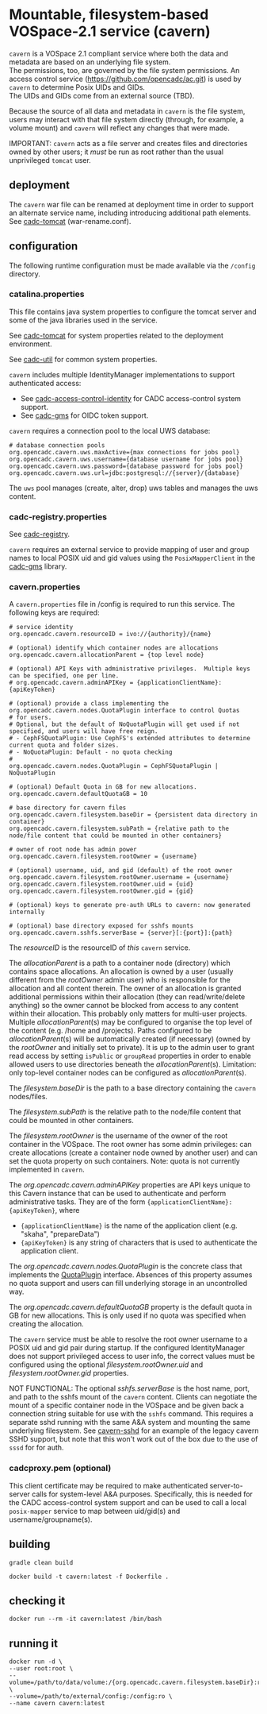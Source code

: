 # Mountable, filesystem-based VOSpace-2.1 service (cavern)
`cavern` is a VOSpace 2.1 compliant service where both the data and metadata are based on an underlying file system.  
The permissions, too, are governed by the file system permissions. 
An access control service (https://github.com/opencadc/ac.git) is used by `cavern` to determine Posix UIDs and GIDs.  
The UIDs and GIDs come from an external source (TBD).

Because the source of all data and metadata in `cavern` is the file system, users may interact with that file system 
directly (through, for example, a volume mount) and `cavern` will reflect any changes that were made. 

IMPORTANT: `cavern` acts as a file server and creates files and directories owned by other users; it _must_
be run as root rather than the usual unprivileged `tomcat` user.

## deployment
The `cavern` war file can be renamed at deployment time in order to support an alternate service name, including 
introducing additional path elements. 
See <a href="https://github.com/opencadc/docker-base/tree/master/cadc-tomcat">cadc-tomcat</a> (war-rename.conf).

## configuration
The following runtime configuration must be made available via the `/config` directory.

### catalina.properties
This file contains java system properties to configure the tomcat server and some of the java libraries 
used in the service.

See <a href="https://github.com/opencadc/docker-base/tree/master/cadc-tomcat">cadc-tomcat</a> for 
system properties related to the deployment environment.

See <a href="https://github.com/opencadc/core/tree/master/cadc-util">cadc-util</a> for common system properties.

`cavern` includes multiple IdentityManager implementations to support authenticated access:
- See <a href="https://github.com/opencadc/ac/tree/master/cadc-access-control-identity">cadc-access-control-identity</a> for CADC access-control system support.
- See <a href="https://github.com/opencadc/ac/tree/master/cadc-gms">cadc-gms</a> for OIDC token support.

`cavern` requires a connection pool to the local UWS database:
```
# database connection pools
org.opencadc.cavern.uws.maxActive={max connections for jobs pool}
org.opencadc.cavern.uws.username={database username for jobs pool}
org.opencadc.cavern.uws.password={database password for jobs pool}
org.opencadc.cavern.uws.url=jdbc:postgresql://{server}/{database}
```

The `uws` pool manages (create, alter, drop) uws tables and manages the uws content.

### cadc-registry.properties
See <a href="https://github.com/opencadc/reg/tree/master/cadc-registry">cadc-registry</a>.

`cavern` requires an external service to provide mapping of user and group names to local POSIX uid and gid values
using the `PosixMapperClient` in the <a href="https://github.com/opencadc/ac/tree/master/cadc-gms">cadc-gms</a> library.

### cavern.properties
A `cavern.properties` file in /config is required to run this service.  The following keys are required:
```
# service identity
org.opencadc.cavern.resourceID = ivo://{authority}/{name}

# (optional) identify which container nodes are allocations
org.opencadc.cavern.allocationParent = {top level node}

# (optional) API Keys with administrative privileges.  Multiple keys can be specified, one per line.
# org.opencadc.cavern.adminAPIKey = {applicationClientName}:{apiKeyToken}

# (optional) provide a class implementing the org.opencadc.cavern.nodes.QuotaPlugin interface to control Quotas
# for users.
# Optional, but the default of NoQuotaPlugin will get used if not specified, and users will have free reign.
# - CephFSQuotaPlugin: Use CephFS's extended attributes to determine current quota and folder sizes.
# - NoQuotaPlugin: Default - no quota checking
#
org.opencadc.cavern.nodes.QuotaPlugin = CephFSQuotaPlugin | NoQuotaPlugin

# (optional) Default Quota in GB for new allocations.
org.opencadc.cavern.defaultQuotaGB = 10

# base directory for cavern files
org.opencadc.cavern.filesystem.baseDir = {persistent data directory in container}
org.opencadc.cavern.filesystem.subPath = {relative path to the node/file content that could be mounted in other containers}

# owner of root node has admin power
org.opencadc.cavern.filesystem.rootOwner = {username}

# (optional) username, uid, and gid (default) of the root owner
org.opencadc.cavern.filesystem.rootOwner.username = {username}
org.opencadc.cavern.filesystem.rootOwner.uid = {uid}
org.opencadc.cavern.filesystem.rootOwner.gid = {gid}

# (optional) keys to generate pre-auth URLs to cavern: now generated internally

# (optional) base directory exposed for sshfs mounts
org.opencadc.cavern.sshfs.serverBase = {server}[:{port}]:{path}
```

The _resourceID_ is the resourceID of _this_ `cavern` service.

The _allocationParent_ is a path to a container node (directory) which contains space allocations. An allocation
is owned by a user (usually different from the _rootOwner_ admin user) who is responsible for the allocation
and all content therein. The owner of an allocation is granted additional permissions within their 
allocation (they can read/write/delete anything) so the owner cannot be blocked from access to any content
within their allocation. This probably only matters for multi-user projects. Multiple _allocationParent_(s) may
be configured to organise the top level of the content (e.g. /home and /projects). Paths configured to be 
_allocationParent_(s) will be automatically created (if necessary) (owned by the _rootOwner_ and initially set to
private). It is up to the admin user to grant read access by setting `isPublic` or `groupRead` properties in order to
enable allowed users to use directories beneath the _allocationParent_(s). Limitation: only top-level container 
nodes can be configured as _allocationParent_(s).

The _filesystem.baseDir_ is the path to a base directory containing the `cavern` nodes/files.

The _filesystem.subPath_ is the relative path to the node/file content that could be mounted in other containers.

The _filesystem.rootOwner_ is the username of the owner of the root container in the VOSpace. The root owner has some admin
privileges: can create allocations (create a container node owned by another user) and can set the quota property
on such containers. Note: quota is not currently implemented in `cavern`.

The _org.opencadc.cavern.adminAPIKey_ properties are API keys unique to this Cavern instance that can be used to 
authenticate and perform administrative tasks.  They are of the form `{applicationClientName}:{apiKeyToken}`, where
- `{applicationClientName}` is the name of the application client (e.g. "skaha", "prepareData")
- `{apiKeyToken}` is any string of characters that is used to authenticate the application client.

The _org.opencadc.cavern.nodes.QuotaPlugin_ is the concrete class that implements the 
[QuotaPlugin](./src/main/java/org/opencadc/cavern/nodes/QuotaPlugin.java) interface.  Absences of this property 
assumes no quota support and users can fill underlying storage in an uncontrolled way.

The _org.opencadc.cavern.defaultQuotaGB_ property is the default quota in GB for new allocations. This is only used if
no quota was specified when creating the allocation.

The `cavern` service must be able to resolve the root owner username to a POSIX uid and gid pair during startup. If
the configured IdentityManager does not support privileged access to user info, the correct values must be configured 
using the optional _filesystem.rootOwner.uid_ and _filesystem.rootOwner.gid_ properties.

NOT FUNCTIONAL: The optional _sshfs.serverBase_ is the host name, port, and path to the sshfs mount of the `cavern` content. Clients
can negotiate the mount of a specific container node in the VOSpace and be given back a connection string suitable for
use with the `sshfs` command. This requires a separate sshd running with the same A&A system and mounting the same
underlying filesystem. See <a href="https://github.com/opencadc/vos/tree/master/cavern-sshd">cavern-sshd</a> for an
example of the legacy cavern SSHD support, but note that this won't work out of the box due to the use of `sssd` for
for auth.

### cadcproxy.pem (optional)
This client certificate may be required to make authenticated server-to-server calls for system-level A&A purposes.
Specifically, this is needed for the CADC access-control system support and can be used to call a local
`posix-mapper` service to map between uid/gid(s) and username/groupname(s).

## building
```
gradle clean build

docker build -t cavern:latest -f Dockerfile .
```
## checking it
```
docker run --rm -it cavern:latest /bin/bash
```
## running it
```
docker run -d \
--user root:root \
--volume=/path/to/data/volume:/{org.opencadc.cavern.filesystem.baseDir}:rw \
--volume=/path/to/external/config:/config:ro \
--name cavern cavern:latest
```
